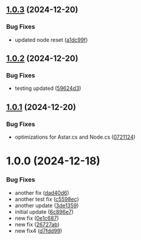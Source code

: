 ## [1.0.3](https://github.com/sudentaivals/com.sudentaivals.custom-astar/compare/v1.0.2...v1.0.3) (2024-12-20)


### Bug Fixes

* updated node reset ([a1dc99f](https://github.com/sudentaivals/com.sudentaivals.custom-astar/commit/a1dc99ffe727a9e8e6cddf1b2d01db2c60dd8759))

## [1.0.2](https://github.com/sudentaivals/com.sudentaivals.custom-astar/compare/v1.0.1...v1.0.2) (2024-12-20)


### Bug Fixes

* testing updated ([59624d3](https://github.com/sudentaivals/com.sudentaivals.custom-astar/commit/59624d34bc148847edb222f41ce8b0f01d8bb8f8))

## [1.0.1](https://github.com/sudentaivals/com.sudentaivals.custom-astar/compare/v1.0.0...v1.0.1) (2024-12-20)


### Bug Fixes

* optimizations for Astar.cs and Node.cs ([0721124](https://github.com/sudentaivals/com.sudentaivals.custom-astar/commit/07211248ec01733005e8ab62ac70e196e2c0ea83))

# 1.0.0 (2024-12-18)


### Bug Fixes

* another fix ([dad40d6](https://github.com/sudentaivals/com.sudentaivals.custom-astar/commit/dad40d6a6613a065ad323891bf9bb31fbdf8234d))
* another test fix ([c5598ec](https://github.com/sudentaivals/com.sudentaivals.custom-astar/commit/c5598ecce5a2025a90be954cbcefa4df70d9c51c))
* another update ([3de1359](https://github.com/sudentaivals/com.sudentaivals.custom-astar/commit/3de135907d66e658e7fb78d9060ce3edbd0bbb93))
* initial update ([6c896e7](https://github.com/sudentaivals/com.sudentaivals.custom-astar/commit/6c896e7a800ad8f6e2a6106842d31452fcacb9d3))
* new fix ([0e1c687](https://github.com/sudentaivals/com.sudentaivals.custom-astar/commit/0e1c687a23e727d17ab6ea268bca3fcfe979bb68))
* new fix ([26727ab](https://github.com/sudentaivals/com.sudentaivals.custom-astar/commit/26727ab4e88cc819f7d198019471a2ce2b0159b2))
* new fix4 ([d7fdd99](https://github.com/sudentaivals/com.sudentaivals.custom-astar/commit/d7fdd999257f4b0d7a83b517b071cb121f80d48f))
